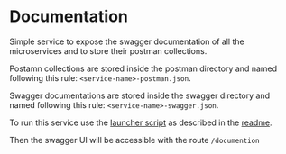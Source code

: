 # Documentation

Simple service to expose the swagger documentation of all the microservices and to store their postman collections.

Postamn collections are stored inside the postman directory and named following this rule: `<service-name>-postman.json`.

Swagger documentations are stored inside the swagger directory and named following this rule: `<service-name>-swagger.json`.

To run this service use the [launcher script](../launcher.sh) as described in the [readme](../README.md).

Then the swagger UI will be accessible with the route `/documention`